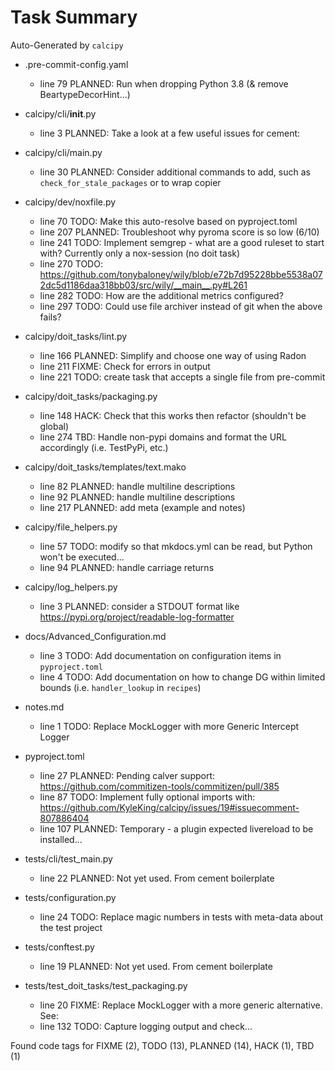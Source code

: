 # Task Summary

Auto-Generated by `calcipy`

- .pre-commit-config.yaml
    - line  79 PLANNED: Run when dropping Python 3.8 (& remove BeartypeDecorHint...)

- calcipy/cli/__init__.py
    - line   3 PLANNED: Take a look at a few useful issues for cement:

- calcipy/cli/main.py
    - line  30 PLANNED: Consider additional commands to add, such as `check_for_stale_packages` or to wrap copier

- calcipy/dev/noxfile.py
    - line  70    TODO: Make this auto-resolve based on pyproject.toml
    - line 207 PLANNED: Troubleshoot why pyroma score is so low (6/10)
    - line 241    TODO: Implement semgrep - what are a good ruleset to start with? Currently only a nox-session (no doit task)
    - line 270    TODO: https://github.com/tonybaloney/wily/blob/e72b7d95228bbe5538a072dc5d1186daa318bb03/src/wily/__main__.py#L261
    - line 282    TODO: How are the additional metrics configured?
    - line 297    TODO: Could use file archiver instead of git when the above fails?

- calcipy/doit_tasks/lint.py
    - line 166 PLANNED: Simplify and choose one way of using Radon
    - line 211   FIXME: Check for errors in output
    - line 221    TODO: create task that accepts a single file from pre-commit

- calcipy/doit_tasks/packaging.py
    - line 148    HACK: Check that this works then refactor (shouldn't be global)
    - line 274     TBD: Handle non-pypi domains and format the URL accordingly (i.e. TestPyPi, etc.)

- calcipy/doit_tasks/templates/text.mako
    - line  82 PLANNED: handle multiline descriptions
    - line  92 PLANNED: handle multiline descriptions
    - line 217 PLANNED: add meta (example and notes)

- calcipy/file_helpers.py
    - line  57    TODO: modify so that mkdocs.yml can be read, but Python won't be executed...
    - line  94 PLANNED: handle carriage returns

- calcipy/log_helpers.py
    - line   3 PLANNED: consider a STDOUT format like https://pypi.org/project/readable-log-formatter

- docs/Advanced_Configuration.md
    - line   3    TODO: Add documentation on configuration items in `pyproject.toml`
    - line   4    TODO: Add documentation on how to change DG within limited bounds (i.e. `handler_lookup` in `recipes`)

- notes.md
    - line   1    TODO: Replace MockLogger with more Generic Intercept Logger

- pyproject.toml
    - line  27 PLANNED: Pending calver support: https://github.com/commitizen-tools/commitizen/pull/385
    - line  87    TODO: Implement fully optional imports with: https://github.com/KyleKing/calcipy/issues/19#issuecomment-807886404
    - line 107 PLANNED: Temporary - a plugin expected livereload to be installed...

- tests/cli/test_main.py
    - line  22 PLANNED: Not yet used. From cement boilerplate

- tests/configuration.py
    - line  24    TODO: Replace magic numbers in tests with meta-data about the test project

- tests/conftest.py
    - line  19 PLANNED: Not yet used. From cement boilerplate

- tests/test_doit_tasks/test_packaging.py
    - line  20   FIXME: Replace MockLogger with a more generic alternative. See:
    - line 132    TODO: Capture logging output and check...

Found code tags for FIXME (2), TODO (13), PLANNED (14), HACK (1), TBD (1)

<!-- calcipy:skip_tags -->
